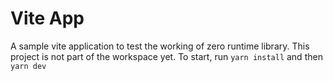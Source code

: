 # Vite App

A sample vite application to test the working of zero runtime library.
This project is not part of the workspace yet. To start, run
`yarn install` and then `yarn dev`
